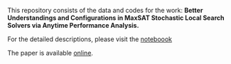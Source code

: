 
This repository consists of the data and codes for the work: __Better Understandings and Configurations in MaxSAT Stochastic Local Search Solvers via Anytime Performance Analysis.__

For the detailed descriptions, please visit the [noteboook](https://github.com/FurongYe/AAAA25-MaxSAT/blob/main/notebook.ipynb)

The paper is available [online](https://arxiv.org/abs/2403.06568).
